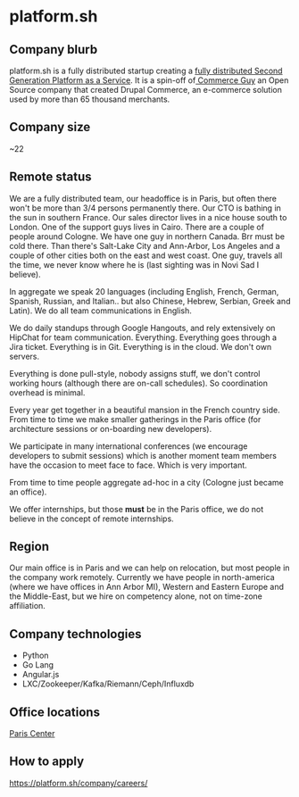 # platform.sh

## Company blurb
platform.sh is a fully distributed startup creating a [fully distributed Second 
Generation Platform as a Service](https://platform.sh/). It is a spin-off of[ Commerce Guy](https://www.commerceguys.com) an Open Source company that created
Drupal Commerce, an e-commerce solution used by more than 65 thousand merchants.

## Company size
~22

## Remote status
We are a fully distributed team, our headoffice is in Paris, but often there
won't be more than 3/4 persons permanently there. Our CTO is bathing in the
sun in southern France. Our sales director lives in a nice house south to London. One of the support guys lives in Cairo. There are a couple of people
around Cologne. We have one guy in northern Canada. Brr must be cold there.
Than there's Salt-Lake City and Ann-Arbor, Los Angeles and a couple of other
cities both on the east and west coast. One guy, travels all the time, we 
never know where he is (last sighting was in Novi Sad I believe).

In aggregate we speak 20 languages (including English, French, German, Spanish,
Russian, and Italian.. but also Chinese, Hebrew, Serbian, Greek and Latin). We 
do all team communications in English.

We do daily standups through Google Hangouts, and rely extensively on HipChat
for team communication. Everything. Everything goes through a Jira ticket. 
Everything is in Git. Everything is in the cloud. We don't own servers.

Everything is done pull-style, nobody assigns stuff, we don't control working
hours (although there are on-call schedules). So coordination overhead is minimal.

Every year get together in a beautiful mansion in the French country side. From time to time we make smaller gatherings in the Paris office (for architecture
sessions or on-boarding new developers).

We participate in many international conferences (we encourage developers to 
submit sessions) which is another moment team members have the occasion to meet
face to face. Which is very important.

From time to time people aggregate ad-hoc in a city (Cologne just became an 
office).

We offer internships, but those __must__ be in the Paris office, we do not 
believe in the concept of remote internships.

## Region
Our main office is in Paris and we can help on relocation, but most people in 
the company work remotely. Currently we have people in north-america (where we 
have offices in Ann Arbor MI), Western and Eastern Europe and the Middle-East,
but we hire on competency alone, not on time-zone affiliation.

## Company technologies
* Python
* Go Lang
* Angular.js
* LXC/Zookeeper/Kafka/Riemann/Ceph/Influxdb

## Office locations
[Paris Center](https://www.google.fr/maps/place/Commerce+Guys/@48.8706972,2.3444958,17z/data=!4m7!1m4!3m3!1s0x47e66e1611f61889:0x6559e547fc0c89ef!2sCommerce+Guys!3b1!3m1!1s0x47e66e1611f61889:0x6559e547fc0c89ef)

## How to apply

https://platform.sh/company/careers/
